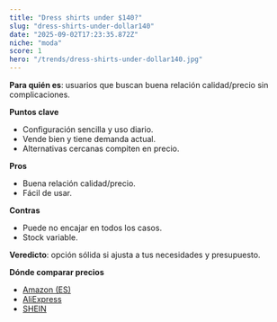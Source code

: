 ```yaml
---
title: "Dress shirts under $140?"
slug: "dress-shirts-under-dollar140"
date: "2025-09-02T17:23:35.872Z"
niche: "moda"
score: 1
hero: "/trends/dress-shirts-under-dollar140.jpg"
---
```


**Para quién es**: usuarios que buscan buena relación calidad/precio sin complicaciones.
  
**Puntos clave**
- Configuración sencilla y uso diario.
- Vende bien y tiene demanda actual.
- Alternativas cercanas compiten en precio.

**Pros**
- Buena relación calidad/precio.
- Fácil de usar.

**Contras**
- Puede no encajar en todos los casos.
- Stock variable.

**Veredicto**: opción sólida si ajusta a tus necesidades y presupuesto.

**Dónde comparar precios**
- [Amazon (ES)](https://www.amazon.es/s?k=Dress%20shirts%20under%20%24140%3F&language=es_ES&tag=teknovashop25-21)
- [AliExpress](https://es.aliexpress.com/wholesale?SearchText=Dress%20shirts%20under%20%24140%3F)
- [SHEIN](https://es.shein.com/pdsearch/Dress%20shirts%20under%20%24140%3F/)
